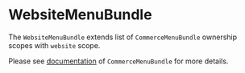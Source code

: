 WebsiteMenuBundle
===============

The `WebsiteMenuBundle` extends list of `CommerceMenuBundle` ownership scopes with `website` scope.

Please see [documentation](https://github.com/orocommerce/orocommerce/tree/master/src/Oro/Bundle/CommerceMenuBundle/README.md) of `CommerceMenuBundle` for more details.
